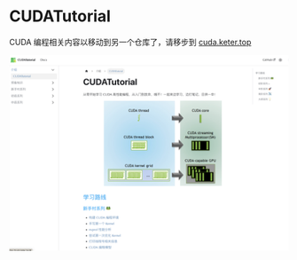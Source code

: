 # CUDATutorial

CUDA 编程相关内容以移动到另一个仓库了，请移步到 [cuda.keter.top](https://cuda.keter.top)


![picture 0](images/7dbf6ba0e1335f027b820b32d7dc7bee0cc1136b6043182578b9374b699d1d75.png)  


